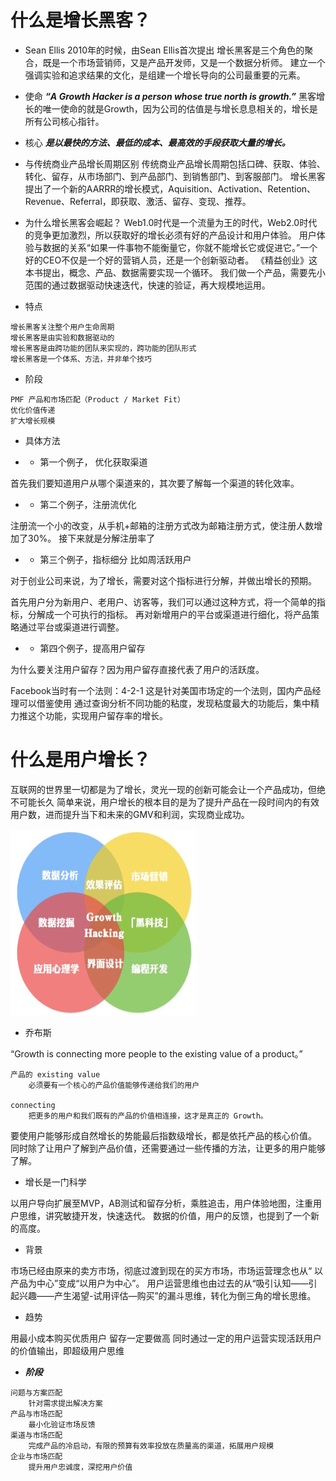 # 什么是增长黑客？

* Sean Ellis
2010年的时候，由Sean Ellis首次提出
	增长黑客是三个角色的聚合，既是一个市场营销师，又是产品开发师，又是一个数据分析师。
建立一个强调实验和追求结果的文化，是组建一个增长导向的公司最重要的元素。

* 使命
***“A Growth Hacker is a person whose true north is growth.”***
黑客增长的唯一使命的就是Growth，因为公司的估值是与增长息息相关的，增长是所有公司核心指针。

* 核心
***是以最快的方法、最低的成本、最高效的手段获取大量的增长。***

* 与传统商业产品增长周期区别
传统商业产品增长周期包括口碑、获取、体验、转化、留存，从市场部门、到产品部门、到销售部门、到客服部门。
增长黑客提出了一个新的AARRR的增长模式，Aquisition、Activation、Retention、Revenue、Referral，即获取、激活、留存、变现、推荐。

* 为什么增长黑客会崛起？
Web1.0时代是一个流量为王的时代，Web2.0时代的竞争更加激烈，所以获取好的增长必须有好的产品设计和用户体验。
用户体验与数据的关系“如果一件事物不能衡量它，你就不能增长它或促进它。”一个好的CEO不仅是一个好的营销人员，还是一个创新驱动者。
《精益创业》这本书提出，概念、产品、数据需要实现一个循环。
我们做一个产品，需要先小范围的通过数据驱动快速迭代，快速的验证，再大规模地运用。

* 特点
```text
增长黑客关注整个用户生命周期
增长黑客是由实验和数据驱动的
增长黑客是由跨功能的团队来实现的，跨功能的团队形式
增长黑客是一个体系、方法，并非单个技巧
```

* 阶段
```text
PMF 产品和市场匹配（Product / Market Fit）
优化价值传递
扩大增长规模
```

* 具体方法

* * 第一个例子， 优化获取渠道

首先我们要知道用户从哪个渠道来的，其次要了解每一个渠道的转化效率。

* * 第二个例子，注册流优化

注册流一个小的改变，从手机+邮箱的注册方式改为邮箱注册方式，使注册人数增加了30%。
接下来就是分解注册率了

* * 第三个例子，指标细分
比如周活跃用户

对于创业公司来说，为了增长，需要对这个指标进行分解，并做出增长的预期。

首先用户分为新用户、老用户、访客等，我们可以通过这种方式，将一个简单的指标，分解成一个可执行的指标。
再对新增用户的平台或渠道进行细化，将产品策略通过平台或渠道进行调整。

* * 第四个例子，提高用户留存

为什么要关注用户留存？因为用户留存直接代表了用户的活跃度。

Facebook当时有一个法则：4-2-1
	这是针对美国市场定的一个法则，国内产品经理可以借鉴使用
	通过查询分析不同功能的粘度，发现粘度最大的功能后，集中精力推这个功能，实现用户留存率的增长。

# 什么是用户增长？

互联网的世界里一切都是为了增长，灵光一现的创新可能会让一个产品成功，但绝不可能长久
简单来说，用户增长的根本目的是为了提升产品在一段时间内的有效用户数，进而提升当下和未来的GMV和利润，实现商业成功。

![](_doc/_pic/UserGrowth-Object.png)

* 乔布斯

“Growth is connecting more people to the existing value of a product。”
```text
产品的 existing value
	必须要有一个核心的产品价值能够传递给我们的用户

connecting
	把更多的用户和我们既有的产品的价值相连接，这才是真正的 Growth。
```

要使用户能够形成自然增长的势能最后指数级增长，都是依托产品的核心价值。
同时除了让用户了解到产品价值，还需要通过一些传播的方法，让更多的用户能够了解。

* 增长是一门科学

以用户导向扩展至MVP，AB测试和留存分析，乘胜追击，用户体验地图，注重用户思维，讲究敏捷开发，快速迭代。
数据的价值，用户的反馈，也提到了一个新的高度。

* 背景

市场已经由原来的卖方市场，彻底过渡到现在的买方市场，市场运营理念也从“ 以产品为中心”变成“以用户为中心”。
用户运营思维也由过去的从“吸引认知——引起兴趣——产生渴望-试用评估—购买”的漏斗思维，转化为倒三角的增长思维。

* 趋势

用最小成本购买优质用户
留存一定要做高
同时通过一定的用户运营实现活跃用户的价值输出，即超级用户思维

* ***阶段***
```text
问题与方案匹配
	针对需求提出解决方案
产品与市场匹配
	最小化验证市场反馈
渠道与市场匹配
	完成产品的冷启动，有限的预算有效率投放在质量高的渠道，拓展用户规模
企业与市场匹配
	提升用户忠诚度，深挖用户价值
```
